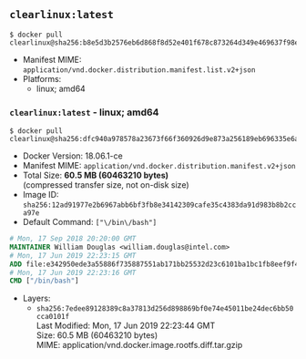 ## `clearlinux:latest`

```console
$ docker pull clearlinux@sha256:b8e5d3b2576eb6d868f8d52e401f678c873264d349e469637f98ee2adf7b33d4
```

-	Manifest MIME: `application/vnd.docker.distribution.manifest.list.v2+json`
-	Platforms:
	-	linux; amd64

### `clearlinux:latest` - linux; amd64

```console
$ docker pull clearlinux@sha256:dfc940a978578a23673f66f360926d9e873a256189eb696335e6a33746261bcb
```

-	Docker Version: 18.06.1-ce
-	Manifest MIME: `application/vnd.docker.distribution.manifest.v2+json`
-	Total Size: **60.5 MB (60463210 bytes)**  
	(compressed transfer size, not on-disk size)
-	Image ID: `sha256:12ad91977e2b6967abb6bf3fb8e34142309cafe35c4383da91d983b8b2cca97e`
-	Default Command: `["\/bin\/bash"]`

```dockerfile
# Mon, 17 Sep 2018 20:20:00 GMT
MAINTAINER William Douglas <william.douglas@intel.com>
# Mon, 17 Jun 2019 22:23:15 GMT
ADD file:e342950ede3a55886f735887551ab171bb25532d23c6101ba1bc1fb8eef9f430 in / 
# Mon, 17 Jun 2019 22:23:16 GMT
CMD ["/bin/bash"]
```

-	Layers:
	-	`sha256:7edee89128389c8a37813d256d898869bf0e74e45011be24dec6bb50cca0101f`  
		Last Modified: Mon, 17 Jun 2019 22:23:44 GMT  
		Size: 60.5 MB (60463210 bytes)  
		MIME: application/vnd.docker.image.rootfs.diff.tar.gzip

